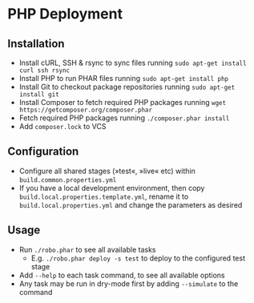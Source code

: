 PHP Deployment
==============

Installation
------------

* Install cURL, SSH & rsync to sync files running `sudo apt-get install curl ssh rsync`
* Install PHP to run PHAR files running `sudo apt-get install php`
* Install Git to checkout package repositories running `sudo apt-get install git`
* Install Composer to fetch required PHP packages running
  `wget https://getcomposer.org/composer.phar`
* Fetch required PHP packages running `./composer.phar install`
* Add `composer.lock` to VCS

Configuration
-------------

* Configure all shared stages (»test«, »live« etc) within `build.common.properties.yml`
* If you have a local development environment, then copy
  `build.local.properties.template.yml`, rename it to `build.local.properties.yml`
  and change the parameters as desired

Usage
-----

* Run `./robo.phar` to see all available tasks
  * E.g. `./robo.phar deploy -s test` to deploy to the configured test stage
* Add `--help` to each task command, to see all available options
* Any task may be run in dry-mode first by adding `--simulate` to the command
